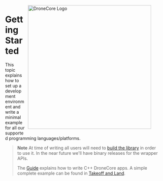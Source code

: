 <div style="float:right; padding:10px; margin-right:20px;"><a href="http://dronecore.io/"><img src="../../assets/site/dronecore_logo_full.png" title="DroneCore Logo" width="400px"/></a></div>

# Getting Started

This topic explains how to set up a development environment and write a minimal example for all our supported programming languages/platforms.

> **Note** At time of writing all users will need to [build the library](../contributing/build.md) in order to use it. In the near future we'll have binary releases for the wrapper APIs.  
>
> The [Guide](../guide/README.md) explains how to write C++ DroneCore apps. A simple complete example can be found in [Takeoff and Land](../examples/takeoff_and_land.md).

